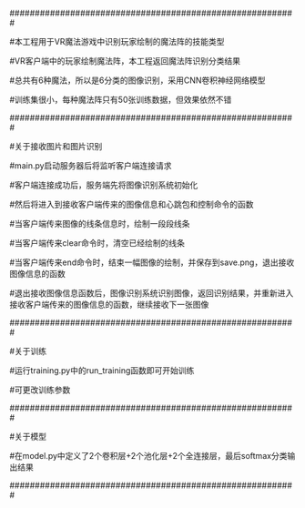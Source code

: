 #########################################################


#本工程用于VR魔法游戏中识别玩家绘制的魔法阵的技能类型

#VR客户端中的玩家绘制魔法阵，本工程返回魔法阵识别分类结果

#总共有6种魔法，所以是6分类的图像识别，采用CNN卷积神经网络模型

#训练集很小，每种魔法阵只有50张训练数据，但效果依然不错


#########################################################


#关于接收图片和图片识别


#main.py启动服务器后将监听客户端连接请求

#客户端连接成功后，服务端先将图像识别系统初始化

#然后将进入到接收客户端传来的图像信息和心跳包和控制命令的函数

#当客户端传来图像的线条信息时，绘制一段段线条

#当客户端传来clear命令时，清空已经绘制的线条

#当客户端传来end命令时，结束一幅图像的绘制，并保存到save.png，退出接收图像信息的函数

#退出接收图像信息函数后，图像识别系统识别图像，返回识别结果，并重新进入接收客户端传来的图像信息的函数，继续接收下一张图像


#########################################################


#关于训练


#运行training.py中的run_training函数即可开始训练

#可更改训练参数


#########################################################


#关于模型


#在model.py中定义了2个卷积层+2个池化层+2个全连接层，最后softmax分类输出结果


#########################################################
